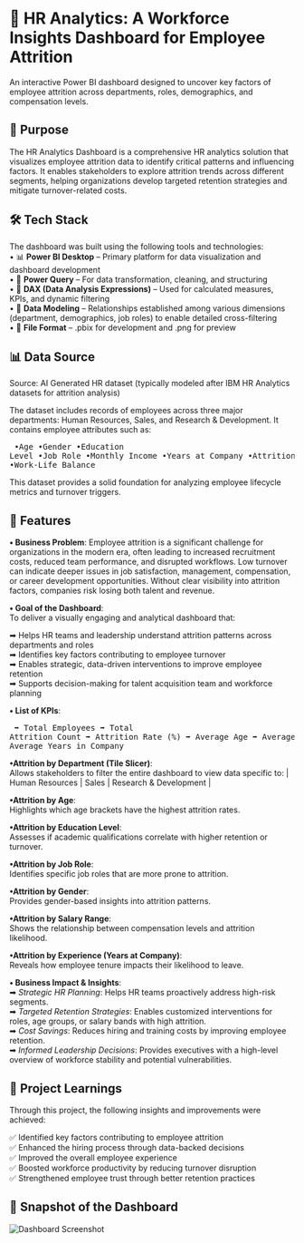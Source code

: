 # 👥 HR Analytics: A Workforce Insights Dashboard for Employee Attrition
An interactive Power BI dashboard designed to uncover key factors of employee attrition across departments, roles, demographics, and compensation levels.

## 🧾 Purpose </br>
The HR Analytics Dashboard is a comprehensive HR analytics solution that visualizes employee attrition data to identify critical patterns and influencing factors. It enables stakeholders to explore attrition trends across different segments, helping organizations develop targeted retention strategies and mitigate turnover-related costs.

## 🛠 Tech Stack <br>
The dashboard was built using the following tools and technologies: <br>
• 📊 **Power BI Desktop** – Primary platform for data visualization and dashboard development <br>
• 📂 **Power Query** – For data transformation, cleaning, and structuring <br>
• 🧠 **DAX (Data Analysis Expressions)** – Used for calculated measures, KPIs, and dynamic filtering <br>
• 📝 **Data Modeling** – Relationships established among various dimensions (department, demographics, job roles) to enable detailed cross-filtering <br>
• 📁 **File Format** – .pbix for development and .png for preview <br>

## 📊 Data Source <br>
Source: AI Generated HR dataset (typically modeled after IBM HR Analytics datasets for attrition analysis)

The dataset includes records of employees across three major departments: Human Resources, Sales, and Research & Development. It contains employee attributes such as: <br> <pre>
•Age                    •Gender 
•Education Level        •Job Role
•Monthly Income         •Years at Company
•Attrition Status       •Work-Life Balance </pre>
This dataset provides a solid foundation for analyzing employee lifecycle metrics and turnover triggers.

## 🌟 Features 
**• Business Problem**: Employee attrition is a significant challenge for organizations in the modern era, often leading to increased recruitment costs, reduced team performance, and disrupted workflows. Low turnover can indicate deeper issues in job satisfaction, management, compensation, or career development opportunities. Without clear visibility into attrition factors, companies risk losing both talent and revenue. <br>

**• Goal of the Dashboard**: <br>
To deliver a visually engaging and analytical dashboard that: <br>

➡ Helps HR teams and leadership understand attrition patterns across departments and roles <br>
➡ Identifies key factors contributing to employee turnover <br>
➡ Enables strategic, data-driven interventions to improve employee retention <br>
➡ Supports decision-making for talent acquisition team and workforce planning <br>

**• List of KPIs**: <br> <pre>
➡ Total Employees            ➡ Total Attrition Count 
➡ Attrition Rate (%)         ➡ Average Age 
➡ Average Salary             ➡ Average Years in Company </pre>

**•Attrition by Department (Tile Slicer)**: <br>
Allows stakeholders to filter the entire dashboard to view data specific to:
| Human Resources | Sales | Research & Development | <br>

**•Attrition by Age**: <br>
Highlights which age brackets have the highest attrition rates.

**•Attrition by Education Level**: <br>
Assesses if academic qualifications correlate with higher retention or turnover.

**•Attrition by Job Role**: <br>
Identifies specific job roles that are more prone to attrition.

**•Attrition by Gender**: <br>
Provides gender-based insights into attrition patterns.

**•Attrition by Salary Range**: <br>
Shows the relationship between compensation levels and attrition likelihood.

**•Attrition by Experience (Years at Company)**: <br>
Reveals how employee tenure impacts their likelihood to leave.

**• Business Impact & Insights**: <br>
➡ _Strategic HR Planning_: Helps HR teams proactively address high-risk segments. <br>
➡ _Targeted Retention Strategies_: Enables customized interventions for roles, age groups, or salary bands with high attrition. <br>
➡ _Cost Savings_: Reduces hiring and training costs by improving employee retention. <br>
➡ _Informed Leadership Decisions_: Provides executives with a high-level overview of workforce stability and potential vulnerabilities. <br>

## 📘 Project Learnings
Through this project, the following insights and improvements were achieved:

✅ Identified key factors contributing to employee attrition <br>
✅ Enhanced the hiring process through data-backed decisions <br>
✅ Improved the overall employee experience <br>
✅ Boosted workforce productivity by reducing turnover disruption <br>
✅ Strengthened employee trust through better retention practices <br>

## 📸 Snapshot of the Dashboard
![Dashboard Screenshot](https://github.com/user-attachments/assets/a67f78fb-9c1c-4135-880f-176abd141f26)
